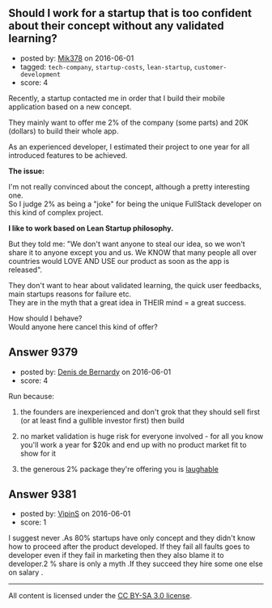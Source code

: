 ## Should I work for a startup that is too confident about their concept without any validated learning?

- posted by: [Mik378](https://stackexchange.com/users/961739/mik378) on 2016-06-01
- tagged: `tech-company`, `startup-costs`, `lean-startup`, `customer-development`
- score: 4

Recently, a startup contacted me in order that I build their mobile application based on a new concept.

They mainly want to offer me 2% of the company (some parts) and 20K (dollars) to build their whole app. 

As an experienced developer, I estimated their project to one year for all introduced features to be achieved. 
 
**The issue:** 
 
I'm not really convinced about the concept, although a pretty interesting one.        
So I judge 2% as being a "joke" for being the unique FullStack developer on this kind of complex project.

**I like to work based on Lean Startup philosophy.** 

But they told me: "We don't want anyone to steal our idea, so we won't share it to anyone except you and us. We KNOW that many people all over countries would LOVE AND USE our product as soon as the app is released".  

They don't want to hear about validated learning, the quick user feedbacks, main startups reasons for failure etc.         
They are in the myth that a great idea in THEIR mind = a great success. 

How should I behave?        
Would anyone here cancel this kind of offer? 


## Answer 9379

- posted by: [Denis de Bernardy](https://stackexchange.com/users/182468/denis-de-bernardy) on 2016-06-01
- score: 4

Run because:

1. the founders are inexperienced and don't grok that they should sell first (or at least find a gullible investor first) then build

2. no market validation is huge risk for everyone involved - for all you know you'll work a year for $20k and end up with no product market fit to show for it

3. the generous 2% package they're offering you is [laughable](https://startups.stackexchange.com/questions/8138/10-share-offer-that-seems-ridiculous/8143#8143)


## Answer 9381

- posted by: [VipinS](https://stackexchange.com/users/3685876/vipins) on 2016-06-01
- score: 1

I suggest never .As 80% startups have only concept and they didn't know how to proceed after the product developed. If they fail all faults goes to developer even if they fail in marketing then they also blame it to developer.2 % share is only a myth .If they succeed they hire some one else on salary .  



---

All content is licensed under the [CC BY-SA 3.0 license](https://creativecommons.org/licenses/by-sa/3.0/).
